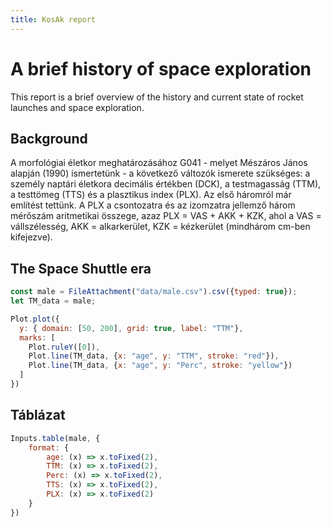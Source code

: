 ```yaml
---
title: KosAk report
---
```


# A brief history of space exploration

This report is a brief overview of the history and current state of rocket launches and space exploration.

## Background

A morfológiai életkor meghatározásához G041 - melyet Mészáros János alapján (1990) ismertetünk - a következő változók ismerete szükséges: a személy naptári életkora decimális értékben (DCK), a testmagasság (TTM), a testtömeg (TTS) és a plasztikus index (PLX). Az első háromról már említést tettünk. A PLX a csontozatra és az izomzatra jellemző három mérőszám aritmetikai összege, azaz PLX = VAS + AKK + KZK, ahol a VAS = vállszélesség, AKK = alkarkerület, KZK = kézkerület (mindhárom cm-ben kifejezve).

## The Space Shuttle era

```js
const male = FileAttachment("data/male.csv").csv({typed: true});
let TM_data = male;
```


```js
Plot.plot({
  y: { domain: [50, 200], grid: true, label: "TTM"},
  marks: [
    Plot.ruleY([0]),
    Plot.line(TM_data, {x: "age", y: "TTM", stroke: "red"}),
    Plot.line(TM_data, {x: "age", y: "Perc", stroke: "yellow"})
  ]
})
```

## Táblázat
```js
Inputs.table(male, {
	format: {
		age: (x) => x.toFixed(2),
		TTM: (x) => x.toFixed(2),
		Perc: (x) => x.toFixed(2),
		TTS: (x) => x.toFixed(2),
		PLX: (x) => x.toFixed(2)
	}
})
```
